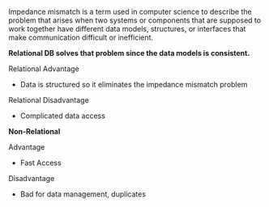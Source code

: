Impedance mismatch is a term used in computer science to describe the problem that arises when two systems or components that are supposed to work together have different data models, structures, or interfaces that make communication difficult or inefficient.

**Relational DB solves that problem since the data models is consistent.**

Relational Advantage
- Data is structured so it eliminates the impedance mismatch problem

Relational Disadvantage
- Complicated data access


**Non-Relational**

Advantage
- Fast Access

Disadvantage
- Bad for data management, duplicates